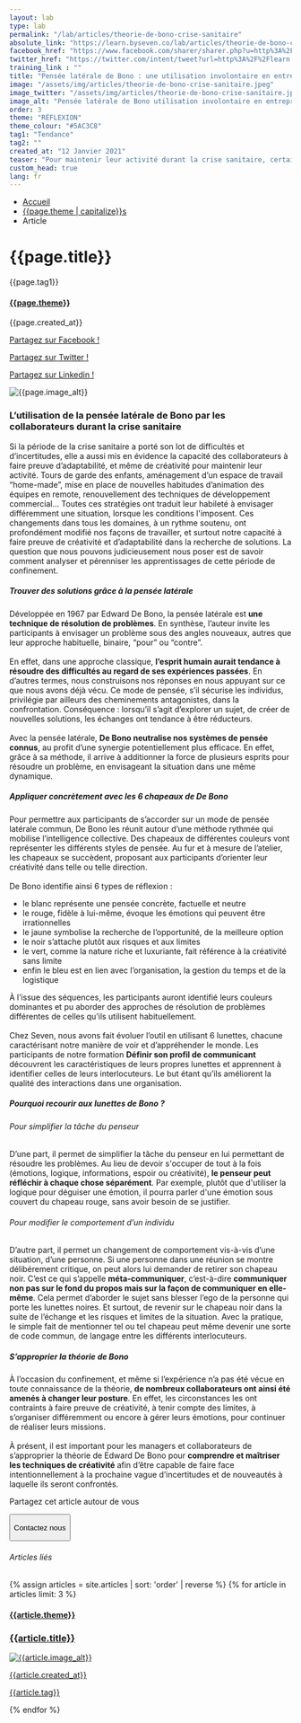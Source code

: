 ```yaml
---
layout: lab
type: lab
permalink: "/lab/articles/theorie-de-bono-crise-sanitaire"
absolute_link: "https://learn.byseven.co/lab/articles/theorie-de-bono-crise-sanitaire"
facebook_href: "https://www.facebook.com/sharer/sharer.php?u=http%3A%2F%2Flearn.byseven.co%2Flab%2Farticles%2Ftheorie-de-bono-crise-sanitaire&amp;src=sdkpreparse"
twitter_href: "https://twitter.com/intent/tweet?url=http%3A%2F%2Flearn.byseven.co%2Flab%2Farticles%2Ftheorie-de-bono-crise-sanitaire&text=Pens%C3%A9e%20lat%C3%A9rale%20de%20Bono%20%3A%20une%20utilisation%20involontaire%20en%20entreprise%20lors%20de%20la%20crise"
training_link : ""
title: "Pensée latérale de Bono : une utilisation involontaire en entreprise lors de la crise"
image: "/assets/img/articles/theorie-de-bono-crise-sanitaire.jpeg"
image_twitter: "/assets/img/articles/theorie-de-bono-crise-sanitaire.jpeg"
image_alt: "Pensée latérale de Bono utilisation involontaire en entreprise lors de la crise"
order: 3
theme: "RÉFLEXION"
theme_colour: "#5AC3C8"
tag1: "Tendance"
tag2: ""
created_at: "12 Janvier 2021"
teaser: "Pour maintenir leur activité durant la crise sanitaire, certains collaborateurs ont fait preuve d’adaptabilité et de créativité. Sans s’en rendre compte, ils ont recouru à la théorie de Bono sur la pensée latérale, ce qui s’est avéré fort enrichissant."
custom_head: true
lang: fr
---
```


<div class="container-lab-article">
  <div class="lab-breadcrumb">
    <nav aria-label="Breadcrumb" class="breadcrumb">
      <ul>
        <li><a href="/lab">Accueil</a></li>
        <li><a href="/lab/{{page.theme | downcase}}s">{{page.theme | capitalize}}s</a></li>
        <li><span aria-current="page">Article</span></li>
      </ul>
    </nav>
  </div>
  <div class="lab-article-banner">
    <h1>{{page.title}}</h1>
    <div class="flex-row-between-centered">
      <p class="lab-article-banner-tag">{{page.tag1}}</p>
    </div>
    <div class="lab-article-banner-tags">
      <div class="lab-article-banner-tags-left">
        <a href="/lab/{{page.theme | downcase}}s"><h4 style='background-color: {{page.theme_colour}};'>{{page.theme}}</h4></a>
        <p class="lab-article-banner-tags-date">{{page.created_at}}</p>
      </div>
      <div class="lab-article-banner-tags-right">
        <div class="fb-share-button" data-href="{{page.absolute_link}}" data-layout="button" data-size="small">
          <a target="_blank" href="{{page.facebook_href}}" class='tooltip-facebook'>
            <i class="fab fa-facebook-f"></i>
            <div class="top">
              <p>Partagez sur Facebook !</p>
              <i></i>
            </div>
          </a>
        </div>
          <a class='tooltip-twitter' href='{{page.twitter_href}}' target="_blank">
            <i class="fab fa-twitter"></i>
            <div class="top">
              <p>Partagez sur Twitter !</p>
              <i></i>
            </div>
          </a>
          <a class='tooltip-linkedin' href='https://www.linkedin.com/sharing/share-offsite/?url={{site.url}}{{page.url}}' target='_blank'>
            <i class="fab fa-linkedin-in"></i>
            <div class="top">
              <p>Partagez sur Linkedin !</p>
              <i></i>
            </div>
          </a>
      </div>
    </div>
    <img src="{{page.image}}" alt="{{page.image_alt}}" style='object-position: 50% 85%;'>
  </div>
  <div class="lab-article-text">
    <div class="lab-article-text-primary">
      <h3 style='color: {{page.theme_colour}};'>L’utilisation de la pensée latérale de Bono par les collaborateurs durant la crise sanitaire</h3>
      <p>Si la période de la crise sanitaire a porté son lot de difficultés et d’incertitudes, elle a aussi mis en évidence la capacité des collaborateurs à faire preuve d’adaptabilité, et même de créativité pour maintenir leur activité. Tours de garde des enfants, aménagement d’un espace de travail “home-made”, mise en place de nouvelles habitudes d’animation des équipes en remote, renouvellement des techniques de développement commercial... Toutes ces stratégies ont traduit leur habileté à envisager différemment une situation, lorsque les conditions l'imposent. Ces changements dans tous les domaines, à un rythme soutenu, ont profondément modifié nos façons de travailler, et surtout notre capacité à faire preuve de créativité et d’adaptabilité dans la recherche de solutions. La question que nous pouvons judicieusement nous poser est de savoir comment analyser et pérenniser les apprentissages de cette période de confinement.</p>
      <div class="lab-article-text-separator" style='border: solid 2px {{page.theme_colour}};'></div>
    </div>
    <div class="lab-article-text-secondary">
      <h5>Trouver des solutions grâce à la pensée latérale</h5>
      <p>Développée en 1967 par Edward De Bono, la pensée latérale est <strong>une technique de résolution de problèmes</strong>. En synthèse, l’auteur invite les participants à envisager un problème sous des angles nouveaux, autres que leur approche habituelle, binaire, “pour” ou “contre”.
      <br><br>
      En effet, dans une approche classique, <strong>l’esprit humain aurait tendance à résoudre des difficultés au regard de ses expériences passées</strong>. En d’autres termes, nous construisons nos réponses en nous appuyant sur ce que nous avons déjà vécu. Ce mode de pensée, s’il sécurise les individus, privilégie par ailleurs des cheminements antagonistes, dans la confrontation. Conséquence : lorsqu’il s’agit d’explorer un sujet, de créer de nouvelles solutions, les échanges ont tendance à être réducteurs.
      <br><br>
      Avec la pensée latérale, <strong>De Bono neutralise nos systèmes de pensée connus</strong>, au profit d’une synergie potentiellement plus efficace. En effet, grâce à sa méthode, il arrive à additionner la force de plusieurs esprits pour résoudre un problème, en envisageant la situation dans une même dynamique.</p>
    </div>
    <div class="lab-article-text-secondary">
      <h5>Appliquer concrètement avec les 6 chapeaux de De Bono</h5>
      <p>Pour permettre aux participants de s’accorder sur un mode de pensée latérale commun, De Bono les réunit autour d’une méthode rythmée qui mobilise l’intelligence collective. Des chapeaux de différentes couleurs vont représenter les différents styles de pensée. Au fur et à mesure de l’atelier, les chapeaux se succèdent, proposant aux participants d’orienter leur créativité dans telle ou telle direction. <br><br>
      De Bono identifie ainsi 6 types de réflexion :</p>
      <ul>
      <li>le blanc représente une pensée concrète, factuelle et neutre </li>
      <li>le rouge, fidèle à lui-même, évoque les émotions qui peuvent être irrationnelles </li>
      <li>le jaune symbolise la recherche de l’opportunité, de la meilleure option</li>
      <li>le noir s’attache plutôt aux risques et aux limites</li>
      <li>le vert, comme la nature riche et luxuriante, fait référence à la créativité sans limite</li>
      <li>enfin le bleu est en lien avec l’organisation, la gestion du temps et de la logistique</li>
      </ul>
      <p>À l’issue des séquences, les participants auront identifié leurs couleurs dominantes et pu aborder des approches de résolution de problèmes différentes de celles qu’ils utilisent habituellement. <br><br>
      Chez Seven, nous avons fait évoluer l’outil en utilisant 6 lunettes, chacune caractérisant notre manière de voir et d’appréhender le monde. Les participants de notre formation <strong>Définir son profil de communicant</strong> découvrent les caractéristiques de leurs propres lunettes et apprennent à identifier celles de leurs interlocuteurs. Le but étant qu’ils améliorent la qualité des interactions dans une organisation.</p>
    </div>
    <div class="lab-article-text-secondary">
      <h5>Pourquoi recourir aux lunettes de Bono ?</h5>
    </div>
    <div class="lab-article-text-secondary">
      <h6>Pour simplifier la tâche du penseur</h6>
      <p>D’une part, il permet de simplifier la tâche du penseur en lui permettant de résoudre les problèmes. Au lieu de devoir s'occuper de tout à la fois (émotions, logique, informations, espoir ou créativité), <strong>le penseur peut réfléchir à chaque chose séparément</strong>. Par exemple, plutôt que d'utiliser la logique pour déguiser une émotion, il pourra parler d'une émotion sous couvert du chapeau rouge, sans avoir besoin de se justifier.</p>
      <!-- <div class="lab-article-text-secondary-image">
        <img src="/assets/img/articles/communication-non-verbale-tiktok_secondary.jpeg" alt="Maîtriser sa communication non-verbale">
      </div> -->
    </div>
    <div class="lab-article-text-secondary">
      <h6>Pour modifier le comportement d’un individu</h6>
      <p>D’autre part, il permet un changement de comportement vis-à-vis d’une situation, d’une personne. Si une personne dans une réunion se montre délibérement critique, on peut alors lui demander de retirer son chapeau noir. C’est ce qui s’appelle <strong>méta-communiquer</strong>, c’est-à-dire <strong>communiquer non pas sur le fond du propos mais sur la façon de communiquer en elle-même</strong>. Cela permet d’aborder le sujet sans blesser l’ego de la personne qui porte les lunettes noires. Et surtout, de revenir sur le chapeau noir dans la suite de l’échange et les risques et limites de la situation. Avec la pratique, le simple fait de mentionner tel ou tel chapeau peut même devenir une sorte de code commun, de langage entre les différents interlocuteurs.</p>
    </div>
    <div class="lab-article-text-secondary">
      <h5>S’approprier la théorie de Bono</h5>
      <p>À l’occasion du confinement, et même si l’expérience n’a pas été vécue en toute connaissance de la théorie, <strong>de nombreux collaborateurs ont ainsi été amenés à changer leur posture</strong>. En effet, les circonstances les ont contraints à faire preuve de créativité, à tenir compte des limites, à s’organiser différemment ou encore à gérer leurs émotions, pour continuer de réaliser leurs missions. <br><br>
      À présent, il est important pour les managers et collaborateurs de s’approprier la théorie de Edward De Bono pour <strong>comprendre et maîtriser les techniques de créativité</strong> afin d’être capable de faire face intentionnellement à la prochaine vague d’incertitudes et de nouveautés à laquelle ils seront confrontés. </p>
<!-- <button class="btn" type="button" style='background-color: {{page.theme_colour}};'><p>En savoir plus sur la formation</p></button> -->
    </div>
    <div class="lab-article-text-medias">
      <p>Partagez cet article autour de vous</p>
      <a target="_blank" href="{{page.facebook_href}}"><i class="fab fa-facebook-f"></i></a>
      <a href='{{page.twitter_href}}' target="_blank"><i class="fab fa-twitter"></i></a>
      <a href='https://www.linkedin.com/sharing/share-offsite/?url={{site.url}}{{page.url}}' target='_blank'><i class="fab fa-linkedin-in"></i></a>
    </div>
    <!-- <button class='btn btn-navbar-lab-2' data-toggle='modal' data-target='#contactUs'><p>Contactez nous</p></button> -->
    <a href="/" target="_blank">
      <button class='btn btn-navbar-lab-2'><p>Contactez nous</p></button>
    </a>
  </div>
</div>
<div class="lab-article-recents">
  <h6>Articles liés</h6>
  <div class="row">
    {% assign articles = site.articles | sort: 'order' | reverse %}
    {% for article in articles limit: 3 %}
    <div class="col-md-4">
      <a href="{{article.permalink}}">
        <div class="lab-article-recents-card">
          <h4 style='background-color: {{article.theme_colour}};'>{{article.theme}}</h4>
          <h3 class="lab-article-recents-card-title">{{article.title}}</h3>
          <div class="lab-article-recents-separator" style='border: 2px solid {{article.theme_colour}}'></div>
          <img src="{{article.image}}" alt="{{article.image_alt}}">
          <div class="lab-article-recents-tags">
            <p>{{article.created_at}}</p>
            <p>{{article.tag}}</p>
            <p></p>
          </div>
        </div>
      </a>
    </div>
    {% endfor %}
  </div>
</div>

<!-- Modal -->
<!-- <div class="modal fade" id="contactUs" tabindex="-1" role="dialog" aria-labelledby="myModalLabel">
  <div class="modal-dialog" role="document">
    <div class="modal-content">
      <div class="modal-header">
        <button type="button" class="close" data-dismiss="modal" aria-label="Close"><span aria-hidden="true">&times;</span></button>
        <div id="modal-title" style=" display: flex; justify-content: space-between;">
          <h3 class="modal-title" id="myModalLabel">Contactez-nous</h3>
        </div>
      </div>
      <div class="modal-body" id="modalNewBookinBody">
        <form action="https://seven-builder.herokuapp.com/contact_form" method="GET" id="contact-form">
          <div class="form-group">
            <label for="form-name">Votre nom</label>
            <input type="text" name="name" id='form-name' placeholder="Nom" class='form-control'>
          </div>
          <div class="form-group hidden">
            <label for="form-email">Votre adresse email</label>
            <input type="email" name="email_2" id='form-email2' placeholder="Adresse email" class='form-control'>
          </div>
          <div class="form-group">
            <label for="form-email">Votre adresse email</label>
            <input type="email" name="email" id='form-email' placeholder="Adresse email" class='form-control'>
          </div>
          <div class="form-group">
            <label for="form-message">Votre message</label>
            <textarea name="message" id="form-message" cols="30" rows="10" placeholder="Votre message" class='form-control'></textarea>
          </div>
          <button type="submit" class="btn contact-button" id='form-button'>Envoyez</button>
        </form>
      </div>
    </div>
  </div>
</div> -->

<script type="text/javascript">
  function recentCardFront() {
    var titles = document.querySelectorAll('.lab-article-recents-card-title');
    if (window.innerWidth > 1000) {
      var max = 0;
      titles.forEach((element) => {
        if (element.clientHeight > max) {
          max = element.clientHeight;
        }
      })
      titles.forEach((element) => {
        element.style.height = max.toString() + 'px';
      })
    } else {
      titles.forEach((element) => {
        element.style.height = 'auto';
      })
    }
  }
  recentCardFront();
  window.addEventListener('resize', recentCardFront);
</script>
